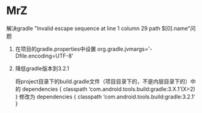 # MrZ

解决gradle  "Invalid escape sequence at line 1 column 29 path $[0].name"问题

1. 在项目的gradle.properties中设置
      org.gradle.jvmargs='-Dfile.encoding=UTF-8'

2. 降低gradle版本到3.2.1

      将project目录下的build.gradle文件（项目目录下的，不是内层目录下的）中的
        dependencies {
        classpath ‘com.android.tools.build:gradle:3.X.1’(X>2)
        }
        修改为
        dependencies {
        classpath ‘com.android.tools.build:gradle:3.2.1’
        }
